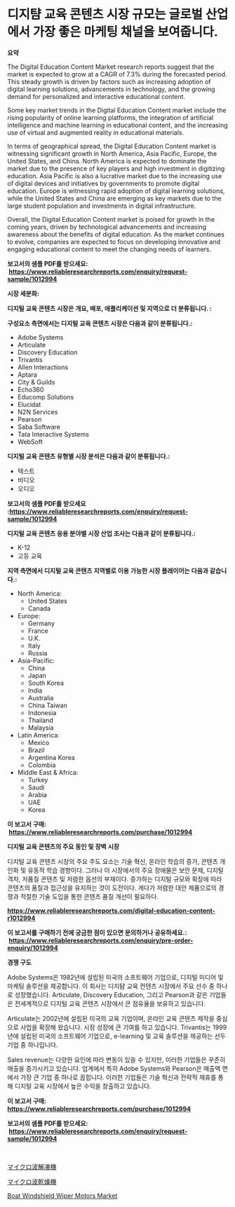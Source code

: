 <p><h1>디지턈 교육 콘텐츠 시장 규모는 글로벌 산업에서 가장 좋은 마케팅 채널을 보여줍니다.</h1></p><p><strong>요약</strong></p>
<p><p>The Digital Education Content Market research reports suggest that the market is expected to grow at a CAGR of 7.3% during the forecasted period. This steady growth is driven by factors such as increasing adoption of digital learning solutions, advancements in technology, and the growing demand for personalized and interactive educational content.</p><p>Some key market trends in the Digital Education Content market include the rising popularity of online learning platforms, the integration of artificial intelligence and machine learning in educational content, and the increasing use of virtual and augmented reality in educational materials.</p><p>In terms of geographical spread, the Digital Education Content market is witnessing significant growth in North America, Asia Pacific, Europe, the United States, and China. North America is expected to dominate the market due to the presence of key players and high investment in digitizing education. Asia Pacific is also a lucrative market due to the increasing use of digital devices and initiatives by governments to promote digital education. Europe is witnessing rapid adoption of digital learning solutions, while the United States and China are emerging as key markets due to the large student population and investments in digital infrastructure.</p><p>Overall, the Digital Education Content market is poised for growth in the coming years, driven by technological advancements and increasing awareness about the benefits of digital education. As the market continues to evolve, companies are expected to focus on developing innovative and engaging educational content to meet the changing needs of learners.</p></p>
<p><strong>보고서의 샘플 PDF를 받으세요: &nbsp;<a href="https://www.reliableresearchreports.com/enquiry/request-sample/1012994">https://www.reliableresearchreports.com/enquiry/request-sample/1012994</a></strong></p>
<p><strong>시장 세분화:</strong></p>
<p><strong> 디지털 교육 콘텐츠 시장은 개요, 배포, 애플리케이션 및 지역으로 더 분류됩니다. :</strong></p>
<p><strong>구성요소 측면에서는 디지털 교육 콘텐츠 시장은 다음과 같이 분류됩니다.:</strong></p>
<p><ul><li>Adobe Systems</li><li>Articulate</li><li>Discovery Education</li><li>Trivantis</li><li>Allen Interactions</li><li>Aptara</li><li>City & Guilds</li><li>Echo360</li><li>Educomp Solutions</li><li>Elucidat</li><li>N2N Services</li><li>Pearson</li><li>Saba Software</li><li>Tata Interactive Systems</li><li>WebSoft</li></ul></p>
<p><strong> 디지털 교육 콘텐츠 유형별 시장 분석은 다음과 같이 분류됩니다.:</strong></p>
<p><ul><li>텍스트</li><li>비디오</li><li>오디오</li></ul></p>
<p><strong>보고서의 샘플 PDF를 받으세요 :<a href="https://www.reliableresearchreports.com/enquiry/request-sample/1012994">https://www.reliableresearchreports.com/enquiry/request-sample/1012994</a></strong></p>
<p><strong> 디지털 교육 콘텐츠 응용 분야별 시장 산업 조사는 다음과 같이 분류됩니다.:</strong></p>
<p><ul><li>K-12</li><li>고등 교육</li></ul></p>
<p><strong>지역 측면에서 디지털 교육 콘텐츠 지역별로 이용 가능한 시장 플레이어는 다음과 같습니다.:</strong></p>
<p><ul>
    <li>
        North America:
        <ul>
            <li>United States</li>
            <li>Canada</li>
        </ul>
    </li>
    <li>
        Europe:
        <ul>
            <li>Germany</li>
            <li>France</li>
            <li>U.K.</li>
            <li>Italy</li>
            <li>Russia</li>
        </ul>
    </li>
    <li>
        Asia-Pacific:
        <ul>
            <li>China</li>
            <li>Japan</li>
            <li>South Korea</li>
            <li>India</li>
            <li>Australia</li>
            <li>China Taiwan</li>
            <li>Indonesia</li>
            <li>Thailand</li>
            <li>Malaysia</li>
        </ul>
    </li>
    <li>
        Latin America:
        <ul>
            <li>Mexico</li>
            <li>Brazil</li>
            <li>Argentina Korea</li>
            <li>Colombia</li>
        </ul>
    </li>
    <li>
        Middle East & Africa:
        <ul>
            <li>Turkey</li>
            <li>Saudi</li>
            <li>Arabia</li>
            <li>UAE</li>
            <li>Korea</li>
        </ul>
    </li>
    </ul></p>
<p><strong>이 보고서 구매: &nbsp;<a href="https://www.reliableresearchreports.com/purchase/1012994">https://www.reliableresearchreports.com/purchase/1012994</a></strong></p>
<p><strong>디지털 교육 콘텐츠의 주요 동인 및 장벽 시장</strong></p>
<p><p>디지털 교육 콘텐츠 시장의 주요 주도 요소는 기술 혁신, 온라인 학습의 증가, 콘텐츠 개인화 및 유동적 학습 경향이다. 그러나 이 시장에서의 주요 장애물은 보안 문제, 디지털 격차, 저품질 콘텐츠 및 저렴한 옵션의 부재이다. 증가하는 디지털 규모와 확장에 따라 콘텐츠의 품질과 접근성을 유지하는 것이 도전이다. 게다가 저렴한 대안 제품으로의 경쟁과 적절한 기술 도입을 통한 콘텐츠 품질 개선이 필요하다.</p></p>
<p><strong><a href="https://www.reliableresearchreports.com/digital-education-content-r1012994">https://www.reliableresearchreports.com/digital-education-content-r1012994</a></strong></p>
<p><strong>이 보고서를 구매하기 전에 궁금한 점이 있으면 문의하거나 공유하세요.: &nbsp;<a href="https://www.reliableresearchreports.com/enquiry/pre-order-enquiry/1012994">https://www.reliableresearchreports.com/enquiry/pre-order-enquiry/1012994</a></strong></p>
<p><strong>경쟁 구도</strong></p>
<p><p>Adobe Systems은 1982년에 설립된 미국의 소프트웨어 기업으로, 디지털 미디어 및 마케팅 솔루션을 제공합니다. 이 회사는 디지턈 교육 컨텐츠 시장에서 주요 선수 중 하나로 성장했습니다. Articulate, Discovery Education, 그리고 Pearson과 같은 기업들은 전세계적으로 디지털 교육 콘텐츠 시장에서 큰 점유율을 보유하고 있습니다.</p><p>Articulate는 2002년에 설립된 미국의 교육 기업이며, 온라인 교육 콘텐츠 제작을 중심으로 사업을 확장해 왔습니다. 시장 성장에 큰 기여를 하고 있습니다. Trivantis는 1999년에 설립된 미국의 소프트웨어 기업으로, e-learning 및 교육 솔루션을 제공하는 선두 기업 중 하나입니다.</p><p>Sales revenue는 다양한 요인에 따라 변동이 있을 수 있지만, 이러한 기업들은 꾸준히 매출을 증가시키고 있습니다. 업계에서 특히 Adobe Systems와 Pearson은 매출액 면에서 가장 큰 기업 중 하나로 꼽힙니다. 이러한 기업들은 기술 혁신과 전략적 제휴를 통해 디지털 교육 시장에서 높은 수익을 창출하고 있습니다.</p></p>
<p><strong>이 보고서 구매: &nbsp; <a href="https://www.reliableresearchreports.com/purchase/1012994">https://www.reliableresearchreports.com/purchase/1012994</a></strong></p>
<p><strong>보고서의 샘플 PDF를 받으세요: &nbsp;<a href="https://www.reliableresearchreports.com/enquiry/request-sample/1012994">https://www.reliableresearchreports.com/enquiry/request-sample/1012994</a></strong><strong></strong></p>
<p>&nbsp;</p>
<p><p><a href="https://github.com/KaydenJohns1964/Market-Research-Report-List-1/blob/main/522278129624.md">マイクロ波解凍機</a></p><p><a href="https://github.com/marbadji/Market-Research-Report-List-1/blob/main/562518429623.md">マイクロ波乾燥機</a></p><p><a href="https://github.com/mancsybtousav/Market-Research-Report-List-2/blob/main/boat-windshield-wiper-motors-market.md">Boat Windshield Wiper Motors Market</a></p></p>